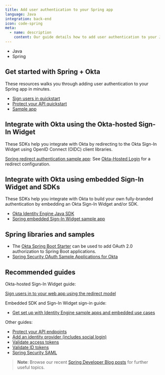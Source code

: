 ```yaml
---
title: Add user authentication to your Spring app
language: Java
integration: back-end
icon: code-spring
meta:
  - name: description
    content: Our guide details how to add user authentication to your Java Spring app.
---
```


<ul class='language-tabs'>
	<li>
		<RouterLink to='/code/java/'>
			<i class='icon code-java-32'></i><span>Java</span>
		</RouterLink>
	</li>
	<li >
		<RouterLink to='/code/java/spring/'>
			<i class='icon code-spring-32'></i><span>Spring</span>
		</RouterLink>
	</li>
</ul>

## Get started with Spring + Okta

These resources walks you through adding user authentication to your Spring app in minutes.

<ul class='language-ctas'>
	<li>
		<a href='/docs/guides/sign-into-web-app-redirect/spring-boot/main/' class='Button--blueDarkOutline' data-proofer-ignore>
			<span>Sign users in quickstart</span>
		</a>
	</li>
	<li>
        <a href='/docs/guides/protect-your-api/springboot/main/' class='Button--blueDarkOutline' data-proofer-ignore>
            <span>Protect your API quickstart</span>
        </a>
  </li>
	<li>
		<a href='https://github.com/okta-samples/okta-spring-boot-sample' class='Button--blueDarkOutline' data-proofer-ignore>
			<span>Sample app</span>
		</a>
	</li>
</ul>

## Integrate with Okta using the Okta-hosted Sign-In Widget

These SDKs help you integrate with Okta by redirecting to the Okta Sign-In Widget using OpenID Connect (OIDC) client libraries.

[Spring redirect authentication sample app](https://github.com/okta/samples-java-spring): See [Okta-Hosted Login](https://github.com/okta/samples-java-spring/tree/master/okta-hosted-login) for a redirect configuration.

## Integrate with Okta using embedded Sign-In Widget and SDKs

These SDKs help you integrate with Okta to build your own fully-branded authentication by embedding an Okta Sign-In Widget and/or SDK.

* [Okta Identity Engine Java SDK](https://github.com/okta/okta-idx-java)
* [Spring embedded Sign-In Widget sample app](https://github.com/okta/okta-idx-java/tree/master/samples/embedded-sign-in-widget)

## Spring libraries and samples

* The [Okta Spring Boot Starter](https://github.com/okta/okta-spring-boot) can be used to add OAuth 2.0 authorization to Spring Boot applications.
* [Spring Security OAuth Sample Applications for Okta](https://github.com/okta/samples-java-spring)

## Recommended guides

Okta-hosted Sign-In Widget guide:

[Sign users in to your web app using the redirect model](/docs/guides/sign-into-web-app-redirect/spring-boot/main/)

Embedded SDK and Sign-In Widget sign-in guide:

- [Get set up with Identity Engine sample apps and embedded use cases](/docs/guides/oie-embedded-common-org-setup/java/main/)

Other guides:

* [Protect your API endpoints](/docs/guides/protect-your-api/nodeexpress/main/)
* [Add an identity provider (includes social login)](/docs/guides/identity-providers/)
* [Validate access tokens](/docs/guides/validate-access-tokens)
* [Validate ID tokens](/docs/guides/validate-id-tokens)
* [Spring Security SAML](/code/java/spring_security_saml/)

> **Note**: Browse our recent [Spring Developer Blog posts](https://developer.okta.com/blog/tags/spring-boot/) for further useful topics.
